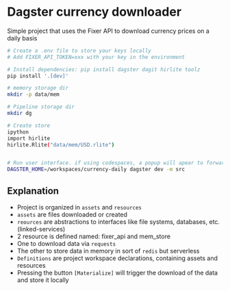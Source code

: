 # Dagster currency downloader

Simple project that uses the Fixer API to download currency prices on a daily basis

```bash
# Create a .env file to store your keys locally
# Add FIXER_API_TOKEN=xxx with your key in the environment

# Install dependencies: pip install dagster dagit hirlite toolz
pip install '.[dev]'

# memory storage dir
mkdir -p data/mem

# Pipeline storage dir
mkdir dg

# Create store
ipython
import hirlite
hirlite.Rlite("data/mem/USD.rlite")


# Run user interface. if using codespaces, a popup will apear to forwarded port 3000
DAGSTER_HOME=/workspaces/currency-daily dagster dev -m src
```

## Explanation

- Project is organized in `assets` and `resources`
- `assets` are files downloaded or created
- `reources` are abstractions to interfaces like file systems, databases, etc. (linked-services)
- 2 resource is defined named: fixer_api and mem_store
- One to download data via `requests`
- The other to store data in memory in sort of `redis` but serverless
- `Definitions` are project workspace declarations, containing assets and resources
- Pressing the button `[Materialize]` will trigger the download of the data and store it locally